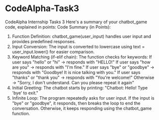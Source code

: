 # CodeAlpha-Task3
CodeAlpha Internship Tasks 3 
Here's a summary of your chatbot_game code, explained in points:
Code Summary (in Points):
1. Function Definition:
chatbot_game(user_input) handles user input and provides predefined responses.
2. Input Conversion:
The input is converted to lowercase using text = user_input.lower() for easier comparison.
3. Keyword Matching (if-elif chain):
The function checks for keywords:
If user says "hello" or "hi" → responds with "HELLO!"
If user says "how are you" → responds with "I'm fine."
If user says "bye" or "goodbye" → responds with "Goodbye! It is nice talking with you."
If user says "thanks" or "thank you" → responds with "You're welcome!"
Otherwise → "Sorry, I don't understand. Can you please repeat it again"
4. Initial Greeting:
The chatbot starts by printing:
"Chatbot: Hello! Type 'bye' to exit."
5. Infinite Loop:
The program repeatedly asks for user input.
If the input is "bye" or "goodbye", it responds, then breaks the loop to end the conversation.
Otherwise, it keeps responding using the chatbot_game function.
